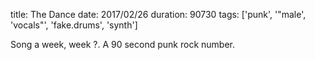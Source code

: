 title: The Dance
date: 2017/02/26
duration: 90730
tags: ['punk', '"male', 'vocals"', 'fake.drums', 'synth']

Song a week, week ?. A 90 second punk rock number.
